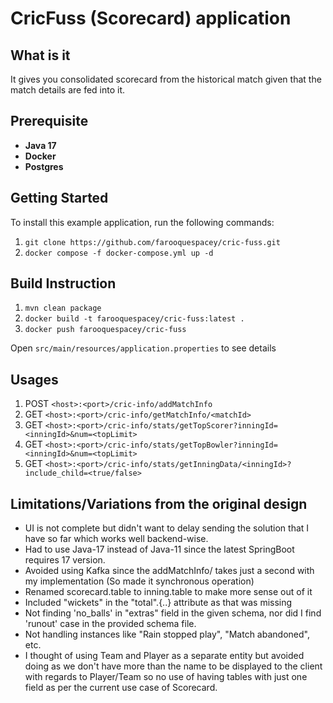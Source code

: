 # CricFuss (Scorecard) application

## What is it

It gives you consolidated scorecard from the historical match given that the match details are fed into it. 

## Prerequisite

- **Java 17**
- **Docker**
- **Postgres**

## Getting Started

To install this example application, run the following commands:

1. `git clone https://github.com/farooquespacey/cric-fuss.git`
2. `docker compose -f docker-compose.yml up -d`

## Build Instruction

1. `mvn clean package`
2. `docker build -t farooquespacey/cric-fuss:latest .`
3. `docker push farooquespacey/cric-fuss`
   
Open `src/main/resources/application.properties` to see details

## Usages
1. POST `<host>:<port>/cric-info/addMatchInfo`
2. GET `<host>:<port>/cric-info/getMatchInfo/<matchId>`
3. GET `<host>:<port>/cric-info/stats/getTopScorer?inningId=<inningId>&num=<topLimit>`
4. GET `<host>:<port>/cric-info/stats/getTopBowler?inningId=<inningId>&num=<topLimit>`
5. GET `<host>:<port>/cric-info/stats/getInningData/<inningId>?include_child=<true/false>`

## Limitations/Variations from the original design
- UI is not complete but didn't want to delay sending the solution that I have so far which works well backend-wise.
- Had to use Java-17 instead of Java-11 since the latest SpringBoot requires 17 version.
- Avoided using Kafka since the addMatchInfo/ takes just a second with my implementation (So made it synchronous operation)
- Renamed scorecard.table to inning.table to make more sense out of it
- Included "wickets" in the "total".{..} attribute as that was missing
- Not finding 'no_balls' in "extras" field in the given schema, nor did I find 'runout' case in the provided schema file.
- Not handling instances like "Rain stopped play", "Match abandoned", etc.
- I thought of using Team and Player as a separate entity but avoided doing as we don't have more than the name to be displayed to the client with regards to Player/Team so no use of having tables with just one field as per the current use case of Scorecard.

